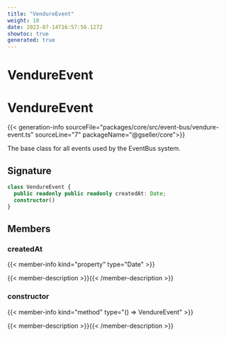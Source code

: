 ```yaml
---
title: "VendureEvent"
weight: 10
date: 2023-07-14T16:57:50.127Z
showtoc: true
generated: true
---
```

<!-- This file was generated from the Vendure source. Do not modify. Instead, re-run the "docs:build" script -->

# VendureEvent
<div class="symbol">


# VendureEvent

{{< generation-info sourceFile="packages/core/src/event-bus/vendure-event.ts" sourceLine="7" packageName="@gseller/core">}}

The base class for all events used by the EventBus system.

## Signature

```TypeScript
class VendureEvent {
  public readonly public readonly createdAt: Date;
  constructor()
}
```
## Members

### createdAt

{{< member-info kind="property" type="Date"  >}}

{{< member-description >}}{{< /member-description >}}

### constructor

{{< member-info kind="method" type="() => VendureEvent"  >}}

{{< member-description >}}{{< /member-description >}}


</div>

